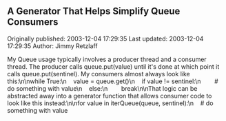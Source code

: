 ## A Generator That Helps Simplify Queue Consumers

Originally published: 2003-12-04 17:29:35
Last updated: 2003-12-04 17:29:35
Author: Jimmy Retzlaff

My Queue usage typically involves a producer thread and a consumer thread. The producer calls queue.put(value) until it's done at which point it calls queue.put(sentinel). My consumers almost always look like this:\n\nwhile True:\n&nbsp;&nbsp;&nbsp;&nbsp;value = queue.get()\n&nbsp;&nbsp;&nbsp;&nbsp;if value != sentinel:\n&nbsp;&nbsp;&nbsp;&nbsp;&nbsp;&nbsp;&nbsp;&nbsp;# do something with value\n&nbsp;&nbsp;&nbsp;&nbsp;else:\n&nbsp;&nbsp;&nbsp;&nbsp;&nbsp;&nbsp;&nbsp;&nbsp;break\n\nThat logic can be abstracted away into a generator function that allows consumer code to look like this instead:\n\nfor value in iterQueue(queue, sentinel):\n&nbsp;&nbsp;&nbsp;&nbsp;# do something with value